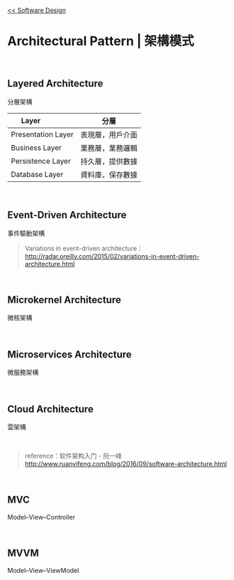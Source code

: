 [<< Software Design](https://github.com/krmfla/research-lab/blob/master/Software-Design/README.md)

# Architectural Pattern | 架構模式

<br>

## Layered Architecture

分層架構


Layer              | 分層
------------------ | -----
Presentation Layer | 表現層，用戶介面
Business Layer     | 業務層，業務邏輯
Persistence Layer  | 持久層，提供數據
Database Layer     | 資料庫，保存數據

<br>

## Event-Driven Architecture

事件驅動架構

> Variations in event-driven architecture：<br>
> http://radar.oreilly.com/2015/02/variations-in-event-driven-architecture.html

<br>

## Microkernel Architecture

微核架構

<br>

## Microservices Architecture

微服務架構

<br>

## Cloud Architecture

雲架構

<br>

> reference：软件架构入门 - 阮一峰<br>
> http://www.ruanyifeng.com/blog/2016/09/software-architecture.html

<br>

## MVC 

Model–View–Controller

<br>

## MVVM

Model–View–ViewModel

<br>

